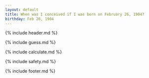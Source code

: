 ```yaml
---
layout: default
title: When was I conceived if I was born on February 26, 1904?
birthday: Feb 26, 1904
---
```


{% include header.md %}

{% include guess.md %}

{% include calculate.md %}

{% include safety.md %}

{% include footer.md %}




